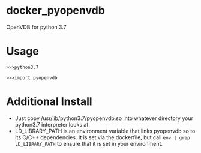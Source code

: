 # docker_pyopenvdb
OpenVDB for python 3.7

# Usage
`>>>python3.7`

`>>>import pyopenvdb`

# Additional Install
  * Just copy /usr/lib/python3.7/pyopenvdb.so into whatever directory your
    python3.7 interpreter looks at.
  * LD_LIBRARY_PATH is an environment variable that links pyopenvdb.so to its
    C/C++ dependencies. It is set via the dockerfile, but call
    `env | grep LD_LIBRARY_PATH` to ensure that it is set in your environment.
